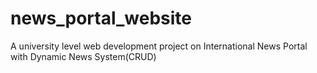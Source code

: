 # news_portal_website
A university level web development project on International News Portal with Dynamic News System(CRUD)
